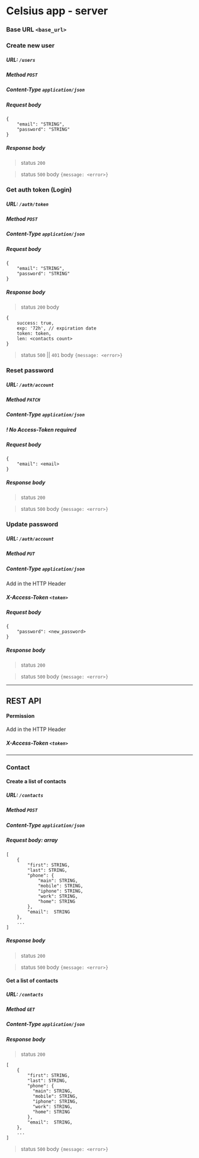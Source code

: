 # Celsius app - server


### Base URL `<base_url>`


### Create new user
##### URL: `/users`
##### Method `POST`
##### Content-Type `application/json`
##### Request body
```
{
    "email": "STRING",
    "password": "STRING"
}
```
##### Response body
> status `200`

> status `500` body `{message: <error>}`


### Get auth token (Login)
##### URL: `/auth/token`
##### Method `POST`
##### Content-Type `application/json`
##### Request body
```
{
    "email": "STRING",
    "password": "STRING"
}
```
##### Response body
> status `200` body
```
{
    success: true,
    exp: '72h', // expiration date
    token: token,
    len: <contacts count>
}
```

> status `500` || `401` body `{message: <error>}`

### Reset password
##### URL: `/auth/account`
##### Method `PATCH`
##### Content-Type `application/json`
##### ! No Access-Token required
##### Request body
```
{
    "email": <email>
}
```
##### Response body
> status `200`

> status `500` body `{message: <error>}`

### Update password
##### URL: `/auth/account`
##### Method `PUT`
##### Content-Type `application/json`
Add in the HTTP Header
##### X-Access-Token `<token>`
##### Request body
```
{
    "password": <new_password>
}
```
##### Response body
> status `200`

> status `500` body `{message: <error>}`


-----------

## REST API

#### Permission
Add in the HTTP Header
##### X-Access-Token `<token>`

-----------

### Contact

#### Create a list of contacts
##### URL: `/contacts`
##### Method `POST`
##### Content-Type `application/json`

##### Request body: array
```
[
    {
        "first": STRING,
        "last": STRING,
        "phone": {
            "main": STRING,
            "mobile": STRING,
            "iphone": STRING,
            "work": STRING,
            "home": STRING
        },
        "email":  STRING
    },
    ...
]
```
##### Response body
> status `200`

> status `500` body `{message: <error>}`


#### Get a list of contacts
##### URL: `/contacts`
##### Method `GET`
##### Content-Type `application/json`
##### Response body
> status `200`
```
[   
    {
        "first": STRING,
        "last": STRING,
        "phone": {
          "main": STRING,
          "mobile": STRING,
          "iphone": STRING,
          "work": STRING,
          "home": STRING
        },
        "email":  STRING,
    },
    ...
]
```
> status `500` body `{message: <error>}`
